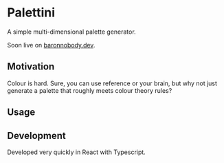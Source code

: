 # Palettini
A simple multi-dimensional palette generator.

Soon live on [baronnobody.dev](https://palettini.baronnobody.dev).

## Motivation
Colour is hard. Sure, you can use reference or your brain, but why not just generate a palette that roughly meets colour theory rules?

## Usage

## Development
Developed very quickly in React with Typescript.